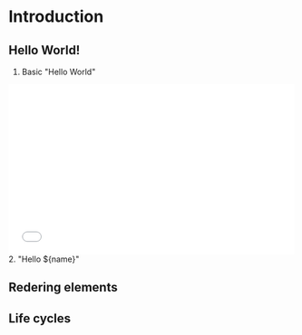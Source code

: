 # Introduction

## Hello World!
1. Basic "Hello World"
<iframe height='300' scrolling='no' title='Widgets: Hello World (w/ hyperhtml)' src='//codepen.io/ljonjivita/embed/YOQwKq/?height=300&theme-id=32712&default-tab=js,result&embed-version=2' frameborder='no' allowtransparency='true' allowfullscreen='true' style='width: 100%;'>See the Pen <a href='https://codepen.io/ljonjivita/pen/YOQwKq/'>Widgets: Hello World (w/ hyperhtml)</a> by Helene Konstantine Dunlop (<a href='https://codepen.io/ljonjivita'>@ljonjivita</a>) on <a href='https://codepen.io'>CodePen</a>.
</iframe>
2. "Hello ${name}"

## Redering elements

## Life cycles
